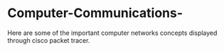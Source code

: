 # Computer-Communications-

Here are some of the important computer networks concepts displayed through cisco packet tracer.
